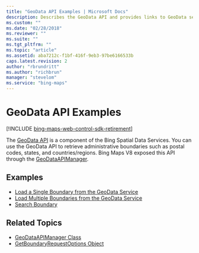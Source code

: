 ```yaml
---
title: "GeoData API Examples | Microsoft Docs"
description: Describes the GeoData API and provides links to GeoData service examples and related topics.
ms.custom: ""
ms.date: "02/28/2018"
ms.reviewer: ""
ms.suite: ""
ms.tgt_pltfrm: ""
ms.topic: "article"
ms.assetid: aba7212c-f1bf-416f-9eb3-97be6166533b
caps.latest.revision: 2
author: "rbrundritt"
ms.author: "richbrun"
manager: "stevelom"
ms.service: "bing-maps"
---
```


# GeoData API Examples

[!INCLUDE [bing-maps-web-control-sdk-retirement](../../includes/bing-maps-web-control-sdk-retirement.md)]

The [GeoData API](../../../../spatial-data-services/geodata-api.md) is a component of the Bing Spatial Data Services. You can use the GeoData API to retrieve administrative boundaries such as postal codes, states, and countries/regions. Bing Maps V8 exposed this API through the [GeoDataAPIManager](../../../modules/spatial-data-service-module/geodataapimanager-class.md).

## Examples

  * [Load a Single Boundary from the GeoData Service](load-single-boundary-geodata-example.md)
  * [Load Multiple Boundaries from the GeoData Service](load-multiple-boundaries-geodata-example.md)
  * [Search Boundary](search-boundary-example.md)

## Related Topics

  * [GeoDataAPIManager Class](../../../modules/spatial-data-service-module/geodataapimanager-class.md)
  * [GetBoundaryRequestOptions Object](../../../modules/spatial-data-service-module/getboundaryrequestoptions-object.md) 
